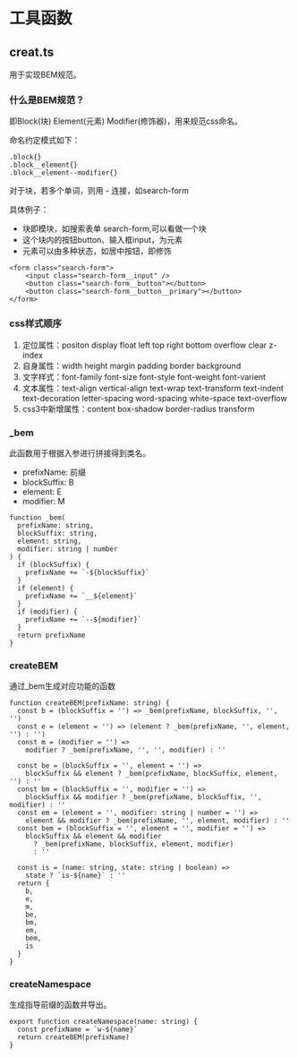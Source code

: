 # 工具函数

## creat.ts
用于实现BEM规范。

### 什么是BEM规范？
即Block(块) Element(元素) Modifier(修饰器)，用来规范css命名。

命名约定模式如下：
```
.block{}
.block__element{}
.block__element--modifier{}
```
对于块，若多个单词，则用 - 连接，如search-form

具体例子：
- 块即模块，如搜索表单 search-form,可以看做一个块
- 这个块内的按钮button、输入框input，为元素
- 元素可以由多种状态，如居中按钮，即修饰

```
<form class="search-form">
	<input class="search-form__input" />
	<button class="search-form__button"></button>
	<button class="search-form__button__primary"></button>
</form>
```

### css样式顺序
1. 定位属性：positon display float left top right bottom overflow clear z-index
2. 自身属性：width height margin padding border background
3. 文字样式：font-family font-size font-style font-weight font-varient
4. 文本属性：text-align vertical-align text-wrap text-transform text-indent text-decoration letter-spacing word-spacing white-space text-overflow
5. css3中新增属性：content box-shadow border-radius transform

### _bem
此函数用于根据入参进行拼接得到类名。
- prefixName: 前缀
- blockSuffix: B
- element: E
- modifier: M

```
function _bem(
  prefixName: string,
  blockSuffix: string,
  element: string,
  modifier: string | number
) {
  if (blockSuffix) {
    prefixName += `-${blockSuffix}`
  }
  if (element) {
    prefixName += `__${element}`
  }
  if (modifier) {
    prefixName += `--${modifier}`
  }
  return prefixName
}
```

### createBEM
通过_bem生成对应功能的函数
```
function createBEM(prefixName: string) {
  const b = (blockSuffix = '') => _bem(prefixName, blockSuffix, '', '')
  const e = (element = '') => (element ? _bem(prefixName, '', element, '') : '')
  const m = (modifier = '') =>
    modifier ? _bem(prefixName, '', '', modifier) : ''

  const be = (blockSuffix = '', element = '') =>
    blockSuffix && element ? _bem(prefixName, blockSuffix, element, '') : ''
  const bm = (blockSuffix = '', modifier = '') =>
    blockSuffix && modifier ? _bem(prefixName, blockSuffix, '', modifier) : ''
  const em = (element = '', modifier: string | number = '') =>
    element && modifier ? _bem(prefixName, '', element, modifier) : ''
  const bem = (blockSuffix = '', element = '', modifier = '') =>
    blockSuffix && element && modifier
      ? _bem(prefixName, blockSuffix, element, modifier)
      : ''

  const is = (name: string, state: string | boolean) =>
    state ? `is-${name}` : ''
  return {
    b,
    e,
    m,
    be,
    bm,
    em,
    bem,
    is
  }
}
```

### createNamespace
生成指导前缀的函数并导出。
```
export function createNamespace(name: string) {
  const prefixName = `w-${name}`
  return createBEM(prefixName)
}
```
